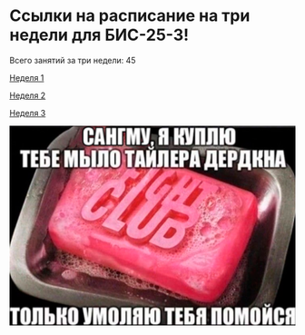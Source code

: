 # Ссылки на расписание на три недели для БИС-25-3!
Всего занятий за три недели: 45 


[Неделя 1](./timetable_1w.md) 

[Неделя 2](./timetable_2w.md)

[Неделя 3](./timetable_3w.md) 

![Картиночка](./meme.png)